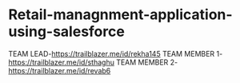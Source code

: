 # Retail-managnment-application-using-salesforce
TEAM LEAD-https://trailblazer.me/id/rekha145
TEAM MEMBER 1- https://trailblazer.me/id/sthaghu
TEAM MEMBER 2- https://trailblazer.me/id/revab6
